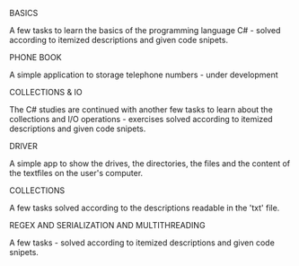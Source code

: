 BASICS

A few tasks to learn the basics of the programming language C# - solved according to itemized descriptions and given code snipets.

PHONE BOOK

A simple application to storage telephone numbers - under development

COLLECTIONS & IO

The C# studies are continued with another few tasks to learn about the collections and I/O operations - exercises solved according to itemized descriptions and given code snipets.

DRIVER

A simple app to show the drives, the directories, the files and the content of the textfiles on the user's computer.

COLLECTIONS

A few tasks solved according to the descriptions readable in the 'txt' file.

REGEX AND SERIALIZATION AND MULTITHREADING

A few tasks - solved according to itemized descriptions and given code snipets.

